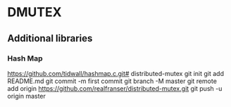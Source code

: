 # DMUTEX

## Additional libraries

### Hash Map
https://github.com/tidwall/hashmap.c.git# distributed-mutex git init git add README.md git commit -m first commit git branch -M master git remote add origin https://github.com/realfranser/distributed-mutex.git git push -u origin master
